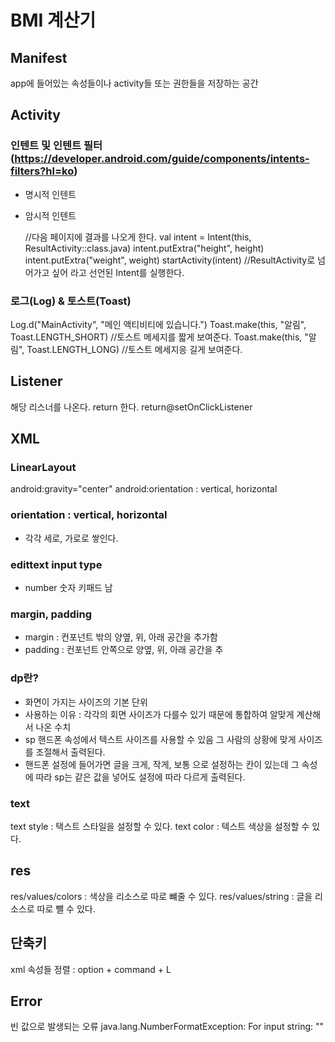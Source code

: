 # BMI 계산기

## Manifest
app에 들어있는 속성들이나 activity들 또는 권한들을 저장하는 공간
<activity android:name=".ResultActivity"/>

## Activity

### 인텐트 및 인텐트 필터(https://developer.android.com/guide/components/intents-filters?hl=ko)
- 명시적 인텐트
- 암시적 인텐트

  //다음 페이지에 결과를 나오게 한다.
  val intent = Intent(this, ResultActivity::class.java)
  intent.putExtra("height", height)
  intent.putExtra("weight", weight)
  startActivity(intent) //ResultActivity로 넘어가고 싶어 라고 선언된 Intent를 실행한다.

### 로그(Log) & 토스트(Toast)
Log.d("MainActivity", "메인 액티비티에 있습니다.")
Toast.make(this, "알림", Toast.LENGTH_SHORT) //토스트 메세지를 짧게 보여준다.
Toast.make(this, "알림", Toast.LENGTH_LONG) //토스트 메세지응 길게 보여준다.

## Listener
해당 리스너를 나온다. return 한다.
return@setOnClickListener


## XML

### LinearLayout
android:gravity="center"
android:orientation : vertical, horizontal

### orientation : vertical, horizontal
- 각각 세로, 가로로 쌓인다.

### edittext input type
- number 숫자 키패드 남

### margin, padding
- margin : 컨포넌트 밖의 양옆, 위, 아래 공간을 추가함
- padding : 컨포넌트 안쪽으로 양옆, 위, 아래 공간을 추

### dp란?
- 화면이 가지는 사이즈의 기본 단위
- 사용하는 이유 : 각각의 회면 사이즈가 다를수 있기 때문에 통합하여 알맞게 계산해서 나온 수치
- sp 핸드폰 속성에서 텍스트 사이즈를 사용할 수 있음 그 사람의 상황에 맞게 사이즈를 조절해서 출력된다.
- 핸드폰 설정에 들어가면 글을 크게, 작게, 보통 으로 설정하는 칸이 있는데 그 속성에 따라 sp는 같은 값을 넣어도 설정에 따라 다르게 출력된다.

### text
text style : 택스트 스타일을 설정할 수 있다.
text color : 텍스트 색상을 설정할 수 있다.



## res
res/values/colors : 색상을 리소스로 따로 뺴줄 수 있다.
res/values/string : 글을 리소스로 따로 뺄 수 있다.



## 단축키
xml 속성들 정렬 : option + command + L



## Error
빈 값으로 발생되는 오류
java.lang.NumberFormatException: For input string: ""
